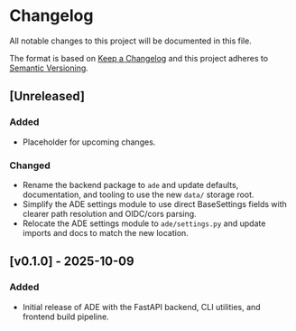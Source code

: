 # Changelog

All notable changes to this project will be documented in this file.

The format is based on [Keep a Changelog](https://keepachangelog.com/en/1.1.0/) and this project adheres to [Semantic Versioning](https://semver.org/spec/v2.0.0.html).

## [Unreleased]

### Added
- Placeholder for upcoming changes.

### Changed
- Rename the backend package to ``ade`` and update defaults, documentation, and tooling to use the new ``data/`` storage root.
- Simplify the ADE settings module to use direct BaseSettings fields with clearer path resolution and OIDC/cors parsing.
- Relocate the ADE settings module to ``ade/settings.py`` and update imports and docs to match the new location.

## [v0.1.0] - 2025-10-09

### Added
- Initial release of ADE with the FastAPI backend, CLI utilities, and frontend build pipeline.
